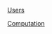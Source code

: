 [Users](https://fwa22udata.herokuapp.com/users)

[Computation](https://fwa22udata.herokuapp.com/computation)